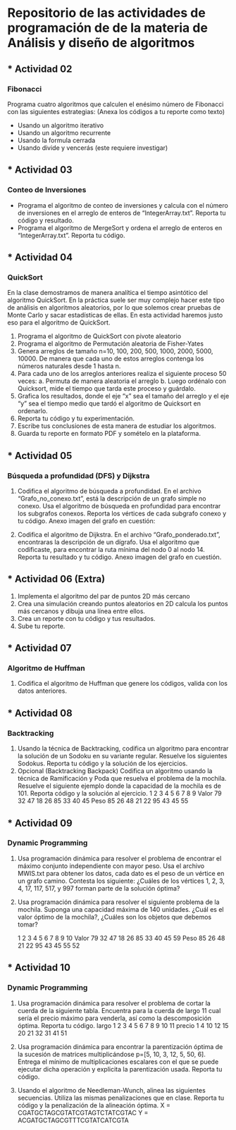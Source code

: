 # Repositorio de las actividades de programación de de la materia de Análisis y diseño de algoritmos

## * Actividad 02
### Fibonacci
Programa cuatro algoritmos que calculen el enésimo número de Fibonacci con las siguientes estrategias: (Anexa los códigos a tu reporte como texto)
- Usando un algoritmo iterativo
- Usando un algoritmo recurrente
- Usando la formula cerrada
- Usando divide y vencerás (este requiere investigar)


## * Actividad 03
### Conteo de Inversiones
- Programa el algoritmo de conteo de inversiones y calcula con el número de inversiones en el arreglo de enteros de “IntegerArray.txt”. Reporta tu código y resultado.
- Programa el algoritmo de MergeSort y ordena el arreglo de enteros en “IntegerArray.txt”. Reporta tu código.


## * Actividad 04
### QuickSort

En la clase demostramos de manera analítica el tiempo asintótico del algoritmo QuickSort. En la práctica suele ser muy complejo hacer este tipo de análisis en algoritmos aleatorios, por lo que solemos crear pruebas de Monte Carlo y sacar estadísticas de ellas. En esta actividad haremos justo eso para el algoritmo de QuickSort.

1.	Programa el algoritmo de QuickSort con pivote aleatorio
2.	Programa el algoritmo de Permutación aleatoria de Fisher-Yates
3.	Genera arreglos de tamaño n=10, 100, 200, 500, 1000, 2000, 5000, 10000. De manera que cada uno de estos arreglos contenga los números naturales desde 1 hasta n.
4.	Para cada uno de los arreglos anteriores realiza el siguiente proceso 50 veces:
a.	Permuta de manera aleatoria el arreglo
b.	Luego ordénalo con Quicksort, mide el tiempo que tarda este proceso y guárdalo.
5.	Grafica los resultados, donde el eje “x” sea el tamaño del arreglo y el eje “y” sea el tiempo medio que tardó el algoritmo de Quicksort en ordenarlo. 
6.	Reporta tu código y tu experimentación.
7.	Escribe tus conclusiones de esta manera de estudiar los algoritmos.
8.	Guarda tu reporte en formato PDF y somételo en la plataforma.

## * Actividad 05
### Búsqueda a profundidad (DFS) y Dijkstra
1. Codifica el algoritmo de búsqueda a profundidad. En el archivo “Grafo_no_conexo.txt”, está la descripción de un grafo simple no conexo. Usa el algoritmo de búsqueda en profundidad para encontrar los subgrafos conexos. Reporta los vértices de cada subgrafo conexo y tu código. Anexo imagen del grafo en cuestión:

2. Codifica el algoritmo de Dijkstra. En el archivo “Grafo_ponderado.txt”, encontraras la descripción de un dígrafo. Usa el algoritmo que codificaste, para encontrar la ruta mínima del nodo 0 al nodo 14. Reporta tu resultado y tu código. Anexo imagen del grafo en cuestión.

## * Actividad 06 (Extra)
1.	Implementa el algoritmo del par de puntos 2D más cercano
2.	Crea una simulación creando puntos aleatorios en 2D calcula los puntos más cercanos y dibuja una línea entre ellos.
3.	Crea un reporte con tu código y tus resultados.
4.	Sube tu reporte.

## * Actividad 07
### Algoritmo de Huffman

1. Codifica el algoritmo de Huffman que genere los códigos, valida con los datos anteriores.

## * Actividad 08
### Backtracking

1. Usando la técnica de Backtracking, codifica un algoritmo para encontrar la solución de un Sodoku en su variante regular. Resuelve los siguientes Sodokus. Reporta tu código y la solución de los ejercicios.
2. Opcional (Backtracking Backpack) Codifica un algoritmo usando la técnica de Ramificación y Poda que resuelva el problema de la mochila. Resuelve el siguiente ejemplo donde la capacidad de la mochila es de 101. Reporta código y la solución al ejercicio.
	    1	2	3	4	5	6	7	8	9
Valor	79	32	47	18	26	85	33	40	45
Peso	85	26	48	21	22	95	43	45	55


## * Actividad 09
### Dynamic Programming

1. Usa programación dinámica para resolver el problema de encontrar el máximo conjunto independiente con mayor peso. Usa el archivo MWIS.txt para obtener los datos, cada dato es el peso de un vértice en un grafo camino. Contesta los siguiente: ¿Cuáles de los vértices 1, 2, 3, 4, 17, 117, 517, y 997 forman parte de la solución óptima?

2. Usa programación dinámica para resolver el siguiente problema de la mochila. Suponga una capacidad máxima de 140 unidades. ¿Cuál es el valor óptimo de la mochila?, ¿Cuáles son los objetos que debemos tomar? 

	1	2	3	4	5	6	7	8	9	10
Valor	79	32	47	18	26	85	33	40	45	59
Peso	85	26	48	21	22	95	43	45	55	52


## * Actividad 10
### Dynamic Programming

1. Usa programación dinámica para resolver el problema de cortar la cuerda de la siguiente tabla. Encuentra para la cuerda de largo 11 cual sería el precio máximo para venderla, así como la descomposición óptima. Reporta tu código.
largo	1	2	3	4	5	6	7	8	9	10	11
precio	1	4	10	12	15	20	21	32	31	41	51

2. Usa programación dinámica para encontrar la parentización óptima de la sucesión de matrices multiplicándose p=[5, 10, 3, 12, 5, 50, 6]. Entrega el mínimo de multiplicaciones escalares con el que se puede ejecutar dicha operación y explicita la parentización usada. Reporta tu código.

3. Usando el algoritmo de Needleman-Wunch, alinea las siguientes secuencias. Utiliza las mismas penalizaciones que en clase. Reporta tu código y la penalización de la alineación óptima.
X = CGATGCTAGCGTATCGTAGTCTATCGTAC
Y = ACGATGCTAGCGTTTCGTATCATCGTA